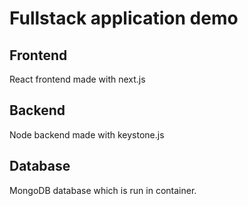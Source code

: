 # Fullstack application demo

## Frontend
React frontend made with next.js

## Backend
Node backend made with keystone.js

## Database
MongoDB database which is run in container.